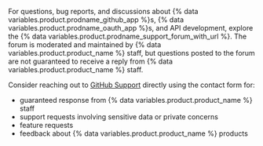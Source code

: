 For questions, bug reports, and discussions about {% data variables.product.prodname_github_app %}s,  {% data variables.product.prodname_oauth_app %}s, and API development, explore the  {% data variables.product.prodname_support_forum_with_url %}. The forum is moderated and maintained by {% data variables.product.product_name %} staff, but questions posted to the forum are not guaranteed to receive a reply from {% data variables.product.product_name %} staff.

Consider reaching out to [GitHub Support](https://github.com/contact) directly using the contact form for:
  - guaranteed response from {% data variables.product.product_name %} staff
  - support requests involving sensitive data or private concerns
  - feature requests
  - feedback about {% data variables.product.product_name %} products
